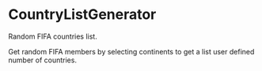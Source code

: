 # CountryListGenerator
Random FIFA countries list.

Get random FIFA members by selecting continents to get a list user defined number of countries.
